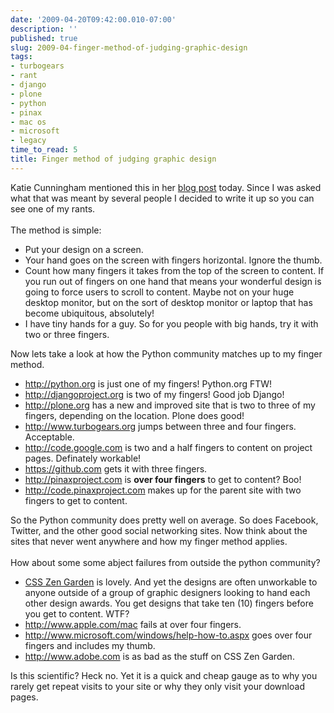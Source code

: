 ```yaml
---
date: '2009-04-20T09:42:00.010-07:00'
description: ''
published: true
slug: 2009-04-finger-method-of-judging-graphic-design
tags:
- turbogears
- rant
- django
- plone
- python
- pinax
- mac os
- microsoft
- legacy
time_to_read: 5
title: Finger method of judging graphic design
---
```


Katie Cunningham mentioned this in her <a href="http://elephantangelchild.blogspot.com/2009/04/designers-break-your-design.html">blog post</a> today. Since I was asked what that was meant by several people I decided to write it up so you can see one of my rants.<br /><br />The method is simple:<br /><ul><li>Put your design on a screen.</li><li>Your hand goes on the screen with fingers horizontal. Ignore the thumb.<br /></li><li>Count how many fingers it takes from the top of the screen to content. If you run out of fingers on one hand that means your wonderful design is going to force users to scroll to content. Maybe not on your huge desktop monitor, but on the sort of desktop monitor or laptop that has become ubiquitous, absolutely!</li><li>I have tiny hands for a guy. So for you people with big hands, try it with two or three fingers.<br /></li></ul>Now lets take a look at how the Python community matches up to my finger method.<br /><ul><li><a href="http://python.org/">http://python.org</a> is just one of my fingers! Python.org FTW!</li><li><a href="http://djangoproject.org/">http://djangoproject.org</a> is two of my fingers! Good job Django!</li><li><a href="http://plone.org/">http://plone.org</a> has a new and improved site that is two to three of my fingers, depending on the location. Plone does good!</li><li><a href="http://www.turbogears.org/">http://www.turbogears.org</a> jumps between three and four fingers. Acceptable.</li><li><a href="http://code.google.com/">http://code.google.com</a> is two and a half fingers to content on project pages. Definately workable!</li><li><a href="https://github.com/">https://github.com</a> gets it with three fingers.</li><li><a href="http://pinaxproject.com/">http://pinaxproject.com</a> is <span style="font-weight: bold;">over four fingers</span> to get to content? Boo!<br /></li><li><a href="http://code.pinaxproject.com/">http://code.pinaxproject.com</a> makes up for the parent site with two fingers to get to content.</li></ul>So the Python community does pretty well on average. So does Facebook, Twitter, and the other good social networking sites. Now think about the sites that never went anywhere and how my finger method applies.<br /><br />How about some some abject failures from outside the python community?<br /><ul><li><a href="http://www.csszengarden.com/">CSS Zen Garden</a> is lovely. And yet the designs are often unworkable to anyone outside of a group of graphic designers looking to hand each other design awards. You get designs that take ten (10) fingers before you get to content. WTF?</li><li><a href="http://www.apple.com/mac">http://www.apple.com/mac</a> fails at over four fingers.<br /></li><li><a href="http://www.microsoft.com/windows/help-how-to.aspx">http://www.microsoft.com/windows/help-how-to.aspx</a> goes over four fingers and includes my thumb.</li><li><a href="http://www.adobe.com/products/coldfusion">http://www.adobe.com</a> is as bad as the stuff on CSS Zen Garden.<br /></li></ul>Is this scientific? Heck no. Yet it is a quick and cheap gauge as to why you rarely get repeat visits to your site or why they only visit your download pages.